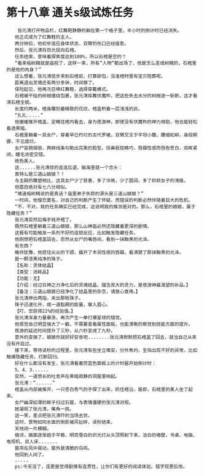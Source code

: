 # 第十八章 通关s级试炼任务
        张元清打开物品栏，红舞鞋静静的躺在第一个格子里，半小时的倒计时已经消失。
       他正式成为了红舞鞋的主人。
       两分钟后，他初步适应身体状态，双臂的伤口已经痊愈。
       然后，张元清将目光投向石棺。
       任务结束，意味着探索度达到100%，所以石棺是空的？
       “看来榕树精就是庙祝了，这样一来，所有“人物”都出场了，他是怎么变成树精的，石棺里的是他的肉身？”
       这么想着，张元清信步来到石棺前，打算舔包，没准棺材里有宝贝陪葬呢。
       距离退出灵境还有两分多钟，时间够了。
       保险起见，他再次召唤红舞鞋，选择穿戴模式。
       石棺被干枯的树根缠绕包裹，张元清挥舞伏魔杵，把这些失去水分的树根逐一斩断，这才看清石棺全貌。
       长度约两米，棺身雕刻着精致的花纹，棺盖积着一层浅浅的灰。
       “扎扎.....”
       他缓缓推开棺盖，定睛往棺内看去，身为夜游神，即使没有伏魔杵的神力相助，他也能轻松看透黑暗。
       石棺里躺着一具女尸，穿着早已朽烂的古代罗裙，双臂交叉于平坦小腹，腰细如柳，身段婀娜，不见腐烂。
       女尸容貌端丽，两颊线条勾勒出完美的脸型，琼鼻挺拔精巧，唇瓣性感而唇色苍白，双眸紧闭，睫毛浓密交错。
       绝色美人。
       这......张元清惊的连连后退，脑海里就一个念头：
       真特么是三道山娘娘？！
       与主殿的雕塑相比，这具女尸少了慈善，多了冷艳，少了圆润，多了妙龄女子的清瘦。
       但眉目绝对有七八分相似。
       “难道榕树精说的是真话？庙里弟子失踪的源头是三道山娘娘？”
       一时间，他惶恐莫名，对自己的判断产生了怀疑，而错误的判断必然伴随着巨大的危机。
       “不，不对，我的任务确实已经完成，这说明我的推测是对的。那么，石棺里的娘娘，属于隐藏任务？”
       张元清突然后悔手贱开棺了。
       既然石棺里躺着三道山娘娘，那么山神庙必然还隐藏着更深的剧情。
       这极有可能触发一系列不好的连锁反应，比如触发隐藏任务。
       他刚想把石棺盖回去，忽然从女尸的嘴唇间，看到一抹黝黑的光泽。
       有东西？
       略作犹豫，他捏住尖尖的下颌，撬开了丰润性感的唇瓣，看清楚了那抹黝黑的光泽。
       是一颗漆黑纯净的珠子。
       【名称：灵体结晶】
       【类型：消耗品】
       【功能：无】
       【介绍：经过日神之力净化后的灵魂结晶，蕴含庞大的灵力，是夜游神最渴望的补品。】
       【备注：三道山娘娘已经净化了结晶里的杂念，请放心食用。】
       张元清伸出两指，夹出那枚珠子。
       珠子迅速化开，成一道黏稠的能量，窜入眉心。
       【叮，您获得22%的经验值。】
       张元清浑身力量暴涨，再次产生一拳打爆星球的错觉。
       他感觉自己明显强大了一截，不需要查看属性面板，也能清晰的察觉到技能方面的提升。
       夜游的延迟时间提升了三秒，从六秒变成了九秒。
       意外的变强了，娘娘你就好好安息吧........张元清默默把石棺盖了回去，就当自己从来没有开启过。
       接下来，等待读秒的过程里，张元清有些坐立难安，分外焦灼，生怕出现不好的异常，比如触摸隐藏任务，打断回归。
       好在什么都没有发生，张元清看着荧蓝色面板上的计时器开始倒计时：
       5、4、3......
       突然，一道悠长的吐息声在黑暗寂静的洞窟里响起。
       张元清：“......”
       棺盖从内部被推开，一只苍白秀气的手探了出来，抓住棺沿，旋即，石棺里的美人坐了起来。
       女尸幽深如潭的眸子扫过石窟，与表情僵硬的张元清对视。
       她凝视了张元清，嘴角一挑。
       这一笑，差点把张元清吓的当场去世。
       这时，景物如同水面的倒影被风扯碎，读秒结束。
       天地间一片模糊。
       俄顷，画面逐渐趋于平稳，明亮雪白的炽光灯从头顶照射下来，洁白的墙壁，书桌、电脑、电视机、双人床.......
       窗帘在风中晃动，窗外是清脆的鸟鸣。
       他回到人间了。
       .....
       ps:今天没了，连更是觉得剧情有连贯性，让你们有更好的阅读体验。错字现更后改。